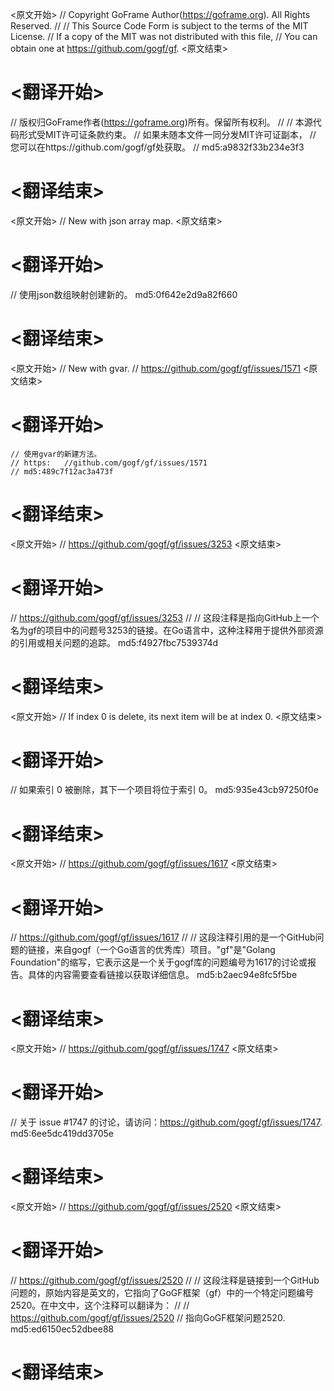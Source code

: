 
<原文开始>
// Copyright GoFrame Author(https://goframe.org). All Rights Reserved.
//
// This Source Code Form is subject to the terms of the MIT License.
// If a copy of the MIT was not distributed with this file,
// You can obtain one at https://github.com/gogf/gf.
<原文结束>

# <翻译开始>
// 版权归GoFrame作者(https://goframe.org)所有。保留所有权利。
//
// 本源代码形式受MIT许可证条款约束。
// 如果未随本文件一同分发MIT许可证副本，
// 您可以在https://github.com/gogf/gf处获取。
// md5:a9832f33b234e3f3
# <翻译结束>


<原文开始>
// New with json array map.
<原文结束>

# <翻译开始>
// 使用json数组映射创建新的。 md5:0f642e2d9a82f660
# <翻译结束>


<原文开始>
	// New with gvar.
	// https://github.com/gogf/gf/issues/1571
<原文结束>

# <翻译开始>
	// 使用gvar的新建方法。
	// https:	//github.com/gogf/gf/issues/1571
	// md5:489c7f12ac3a473f
# <翻译结束>


<原文开始>
// https://github.com/gogf/gf/issues/3253
<原文结束>

# <翻译开始>
// https://github.com/gogf/gf/issues/3253
// 
// 这段注释是指向GitHub上一个名为gf的项目中的问题号3253的链接。在Go语言中，这种注释用于提供外部资源的引用或相关问题的追踪。 md5:f4927fbc7539374d
# <翻译结束>


<原文开始>
// If index 0 is delete, its next item will be at index 0.
<原文结束>

# <翻译开始>
// 如果索引 0 被删除，其下一个项目将位于索引 0。 md5:935e43cb97250f0e
# <翻译结束>


<原文开始>
// https://github.com/gogf/gf/issues/1617
<原文结束>

# <翻译开始>
// https://github.com/gogf/gf/issues/1617
// 
// 这段注释引用的是一个GitHub问题的链接，来自gogf（一个Go语言的优秀库）项目。"gf"是"Golang Foundation"的缩写，它表示这是一个关于gogf库的问题编号为1617的讨论或报告。具体的内容需要查看链接以获取详细信息。 md5:b2aec94e8fc5f5be
# <翻译结束>


<原文开始>
// https://github.com/gogf/gf/issues/1747
<原文结束>

# <翻译开始>
// 关于 issue #1747 的讨论，请访问：https://github.com/gogf/gf/issues/1747. md5:6ee5dc419dd3705e
# <翻译结束>


<原文开始>
// https://github.com/gogf/gf/issues/2520
<原文结束>

# <翻译开始>
// https://github.com/gogf/gf/issues/2520
// 
// 这段注释是链接到一个GitHub问题的，原始内容是英文的，它指向了GoGF框架（gf）中的一个特定问题编号2520。在中文中，这个注释可以翻译为：
// 
// https://github.com/gogf/gf/issues/2520  // 指向GoGF框架问题2520. md5:ed6150ec52dbee88
# <翻译结束>

